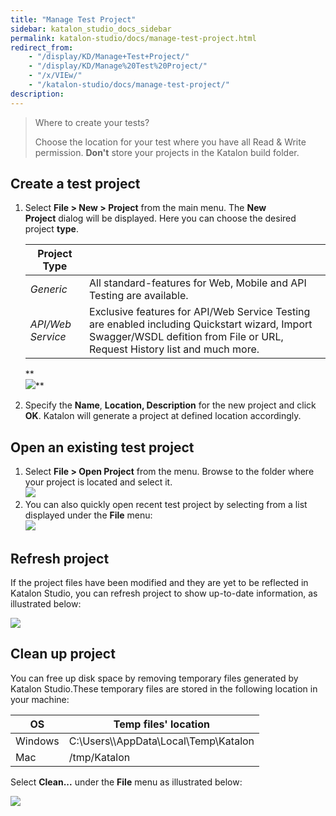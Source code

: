 ```yaml
---
title: "Manage Test Project" 
sidebar: katalon_studio_docs_sidebar
permalink: katalon-studio/docs/manage-test-project.html 
redirect_from:
    - "/display/KD/Manage+Test+Project/"
    - "/display/KD/Manage%20Test%20Project/"
    - "/x/VIEw/"
    - "/katalon-studio/docs/manage-test-project/"
description: 
---
```

> Where to create your tests?
> 
> Choose the location for your test where you have all Read & Write permission. **Don't** store your projects in the Katalon build folder.

Create a test project
---------------------

1.  Select **File > New > Project** from the main menu. The **New Project** dialog will be displayed. Here you can choose the desired project **type**.
    
    | Project Type |   |
    | --- | --- |
    | _Generic_ | All standard-features for Web, Mobile and API Testing are available. |
    | _API/Web Service_ | Exclusive features for API/Web Service Testing are enabled including Quickstart wizard, Import Swagger/WSDL defition from File or URL, Request History list and much more. |
    
    **  
    ![](../../images/katalon-studio/docs/copy-of-manage-test-project/image2018-9-25-173A173A21.png)**
    
2.  Specify the **Name**, **Location, Description** for the new project and click **OK**. Katalon will generate a project at defined location accordingly.
    

Open an existing test project
-----------------------------

1.  Select **File > Open Project** from the menu. Browse to the folder where your project is located and select it.  
    ![](../../images/katalon-studio/docs/copy-of-manage-test-project/image2016-10-31-143A193A48.png)
2.  You can also quickly open recent test project by selecting from a list displayed under the **File** menu:  
    ![](../../images/katalon-studio/docs/copy-of-manage-test-project/image2017-6-29-163A393A27.png)

Refresh project
---------------

If the project files have been modified and they are yet to be reflected in Katalon Studio, you can refresh project to show up-to-date information, as illustrated below:

![](../../images/katalon-studio/docs/copy-of-manage-test-project/image2017-2-21-163A543A2.png)

Clean up project
----------------

You can free up disk space by removing temporary files generated by Katalon Studio.These temporary files are stored in the following location in your machine:

| OS | Temp files' location |
| --- | --- |
| Windows | C:\\Users\\<yourUserName>\\AppData\\Local\\Temp\\Katalon |
| Mac | /tmp/Katalon |

Select **Clean...** under the **File** menu as illustrated below:

![](../../images/katalon-studio/docs/copy-of-manage-test-project/image2017-6-29-163A413A18.png)